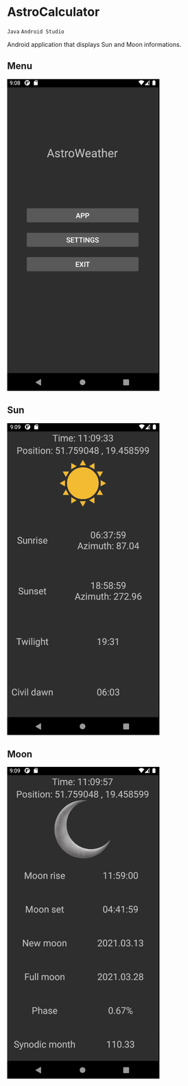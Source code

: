 # AstroCalculator

`Java` `Android Studio`

Android application that displays Sun and Moon informations.

##                                                           Menu
![Alt text](Screenshots/menu.png "Menu")


##                                                           Sun
![Alt text](Screenshots/sun.png "Sun")


##                                                           Moon
![Alt text](Screenshots/moon.png "Moon")
